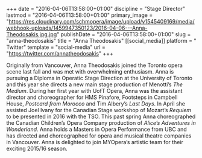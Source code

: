 +++
date = "2016-04-06T13:58:00+01:00"
discipline = "Stage Director"
lastmod = "2016-04-06T13:58:00+01:00"
primary_image = "https://res.cloudinary.com/schmopera/image/upload/v1545409169/media/webhook-uploads/1459947350123/2016-04-06---Anna-Theodosakis.jpg.jpg"
publishDate = "2016-04-06T13:58:00+01:00"
slug = "anna-theodosakis"
title = "Anna Theodosakis"
[[social_media]]
platform = " Twitter"
template = "social-media"
url = "https://twitter.com/annatheodosakis"
+++

Originally from Vancouver, Anna Theodosakis joined the Toronto opera scene last fall and was met with overwhelming enthusiasm. Anna is pursuing a Diploma in Operatic Stage Direction at the University of Toronto and this year she directs a new main stage production of Menotti’s *The Medium*. During her first year with UofT Opera, Anna was the assistant director and choreographer for HMS Pinafore, Footsteps in Campbell House, *Postcard from Morocco* and Tim Albery’s *Last Days*. In April she assisted Joel Ivany for the Canadian Stage workshop of Mozart’s *Requiem* to be presented in 2016 with the TSO. This past spring Anna choreographed the Canadian Children’s Opera Company production of *Alice’s Adventures in Wonderland*. Anna holds a Masters in Opera Performance from UBC and has directed and choreographed for opera and musical theatre companies in Vancouver. Anna is delighted to join MYOpera’s artistic team for their exciting 2015/16 season.
